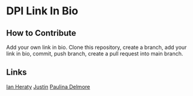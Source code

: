 # DPI Link In Bio

## How to Contribute
Add your own link in bio. Clone this repository, create a branch, add your link in bio, commit, push branch, create a pull request into main branch.

## Links
[Ian Heraty](https://heratyian.github.io)
[Justin](https://justin1111111111.github.io/)
[Paulina Delmore](https://pdelmore.github.io/)

